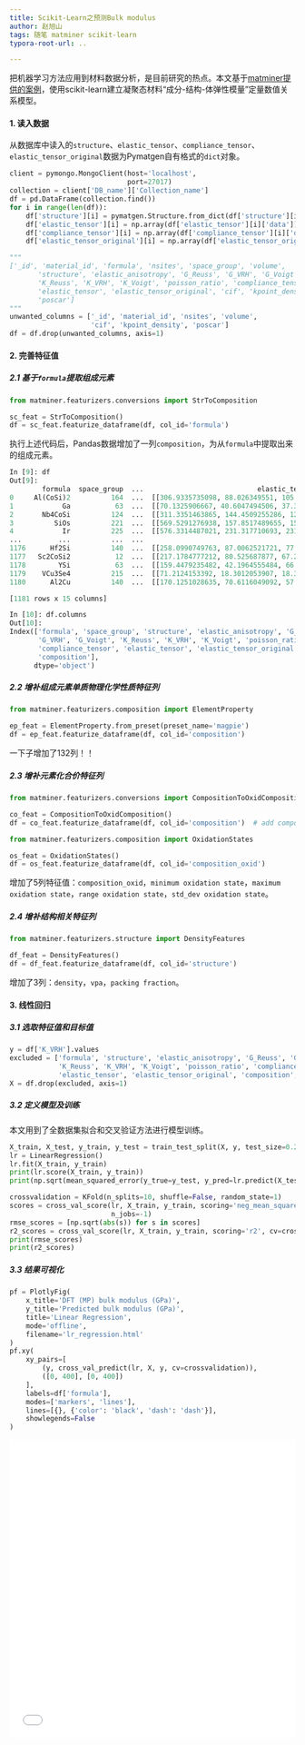 ```yaml
---
title: Scikit-Learn之预测Bulk modulus
author: 赵旭山
tags: 随笔 matminer scikit-learn
typora-root-url: ..

---
```




把机器学习方法应用到材料数据分析，是目前研究的热点。本文基于[matminer提供的案例](https://github.com/hackingmaterials/matminer_examples/blob/master/matminer_examples/machine_learning-nb/bulk_modulus.ipynb)，使用scikit-learn建立凝聚态材料“成分-结构-体弹性模量”定量数值关系模型。

#### 1. 读入数据

从数据库中读入的`structure`、`elastic_tensor`、`compliance_tensor`、`elastic_tensor_original`数据为Pymatgen自有格式的`dict`对象。

```python
client = pymongo.MongoClient(host='localhost',
                             port=27017)
collection = client['DB_name']['Collection_name']
df = pd.DataFrame(collection.find())
for i in range(len(df)):
    df['structure'][i] = pymatgen.Structure.from_dict(df['structure'][i])
    df['elastic_tensor'][i] = np.array(df['elastic_tensor'][i]['data'])
    df['compliance_tensor'][i] = np.array(df['compliance_tensor'][i]['data'])
    df['elastic_tensor_original'][i] = np.array(df['elastic_tensor_original'][i]['data'])

"""
['_id', 'material_id', 'formula', 'nsites', 'space_group', 'volume',
       'structure', 'elastic_anisotropy', 'G_Reuss', 'G_VRH', 'G_Voigt',
       'K_Reuss', 'K_VRH', 'K_Voigt', 'poisson_ratio', 'compliance_tensor',
       'elastic_tensor', 'elastic_tensor_original', 'cif', 'kpoint_density',
       'poscar']
"""
unwanted_columns = ['_id', 'material_id', 'nsites', 'volume',
                    'cif', 'kpoint_density', 'poscar']
df = df.drop(unwanted_columns, axis=1)
```

#### 2. 完善特征值

##### 2.1 基于`formula`提取组成元素

```python
from matminer.featurizers.conversions import StrToComposition

sc_feat = StrToComposition()
df = sc_feat.featurize_dataframe(df, col_id='formula')
```

执行上述代码后，Pandas数据增加了一列`composition`，为从`formula`中提取出来的组成元素。

```python
In [9]: df                                                                                                                      
Out[9]: 
        formula  space_group  ...                            elastic_tensor_original   composition
0     Al(CoSi)2          164  ...  [[306.9335735098, 88.026349551, 105.6956717174...  (Al, Co, Si)
1            Ga           63  ...  [[70.1325906667, 40.6047494506, 37.3877085282,...          (Ga)
2       Nb4CoSi          124  ...  [[311.3351463865, 144.4509255286, 126.17558149...  (Nb, Co, Si)
3          SiOs          221  ...  [[569.5291276938, 157.8517489655, 157.85140727...      (Si, Os)
4            Ir          225  ...  [[576.3314487021, 231.317710693, 231.318185229...          (Ir)
...         ...          ...  ...                                                ...           ...
1176      Hf2Si          140  ...  [[258.0990749763, 87.0062521721, 77.6987869873...      (Hf, Si)
1177   Sc2CoSi2           12  ...  [[217.1784777212, 80.525687877, 67.2828558195,...  (Sc, Co, Si)
1178        YSi           63  ...  [[159.4479235482, 42.1964555484, 66.5848607333...       (Y, Si)
1179    VCu3Se4          215  ...  [[71.2124153392, 18.3012053907, 18.3030427924,...   (V, Cu, Se)
1180      Al2Cu          140  ...  [[170.1251028635, 70.6116049092, 57.0260068059...      (Al, Cu)

[1181 rows x 15 columns]

In [10]: df.columns                                                                                                             
Out[10]: 
Index(['formula', 'space_group', 'structure', 'elastic_anisotropy', 'G_Reuss',
       'G_VRH', 'G_Voigt', 'K_Reuss', 'K_VRH', 'K_Voigt', 'poisson_ratio',
       'compliance_tensor', 'elastic_tensor', 'elastic_tensor_original',
       'composition'],
      dtype='object')
```

##### 2.2 增补组成元素单质物理化学性质特征列

```python
from matminer.featurizers.composition import ElementProperty

ep_feat = ElementProperty.from_preset(preset_name='magpie')
df = ep_feat.featurize_dataframe(df, col_id='composition')
```

一下子增加了132列！！

##### 2.3 增补元素化合价特征列

```python
from matminer.featurizers.conversions import CompositionToOxidComposition

co_feat = CompositionToOxidComposition()
df = co_feat.featurize_dataframe(df, col_id='composition')  # add composition_oxid column

from matminer.featurizers.composition import OxidationStates

os_feat = OxidationStates()
df = os_feat.featurize_dataframe(df, col_id='composition_oxid')
```

增加了5列特征值：`composition_oxid`，`minimum oxidation state`，`maximum oxidation state`，`range oxidation state`，`std_dev oxidation state`。

##### 2.4 增补结构相关特征列

```python
from matminer.featurizers.structure import DensityFeatures

df_feat = DensityFeatures()
df = df_feat.featurize_dataframe(df, col_id='structure')
```

增加了3列：`density`，`vpa`，`packing fraction`。

#### 3. 线性回归

##### 3.1 选取特征值和目标值

```python
y = df['K_VRH'].values
excluded = ['formula', 'structure', 'elastic_anisotropy', 'G_Reuss', 'G_VRH', 'G_Voigt',
            'K_Reuss', 'K_VRH', 'K_Voigt', 'poisson_ratio', 'compliance_tensor',
            'elastic_tensor', 'elastic_tensor_original', 'composition', 'composition_oxid']
X = df.drop(excluded, axis=1)
```

##### 3.2 定义模型及训练

本文用到了全数据集拟合和交叉验证方法进行模型训练。

```python
X_train, X_test, y_train, y_test = train_test_split(X, y, test_size=0.2, random_state=1)
lr = LinearRegression()
lr.fit(X_train, y_train)
print(lr.score(X_train, y_train))
print(np.sqrt(mean_squared_error(y_true=y_test, y_pred=lr.predict(X_test))))

crossvalidation = KFold(n_splits=10, shuffle=False, random_state=1)
scores = cross_val_score(lr, X_train, y_train, scoring='neg_mean_squared_error', cv=crossvalidation,
                         n_jobs=-1)
rmse_scores = [np.sqrt(abs(s)) for s in scores]
r2_scores = cross_val_score(lr, X_train, y_train, scoring='r2', cv=crossvalidation, n_jobs=-1)
print(rmse_scores)
print(r2_scores)
```

##### 3.3 结果可视化

```python
pf = PlotlyFig(
    x_title='DFT (MP) bulk modulus (GPa)',
    y_title='Predicted bulk modulus (GPa)',
    title='Linear Regression',
    mode='offline',
    filename='lr_regression.html'
)
pf.xy(
    xy_pairs=[
        (y, cross_val_predict(lr, X, y, cv=crossvalidation)),
        ([0, 400], [0, 400])
    ],
    labels=df['formula'],
    modes=['markers', 'lines'],
    lines=[{}, {'color': 'black', 'dash': 'dash'}],
    showlegends=False
)
```







 <iframe id="igraph" scrolling="no" style="border:none;" seamless="seamless" src="lr_regression.html" height="525" width="100%"></iframe>